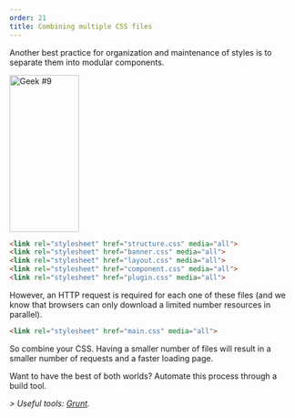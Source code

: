 ```yaml
---
order: 21
title: Combining multiple CSS files
---
```


Another best practice for organization and maintenance of styles is to separate them into modular components.

<div class="img-right">
  <img id="geek-9" class="icos-geek" src="http://browserdiet.com/img/9.png" alt="Geek #9" width="122" height="275" />
</div>

```html
<link rel="stylesheet" href="structure.css" media="all">
<link rel="stylesheet" href="banner.css" media="all">
<link rel="stylesheet" href="layout.css" media="all">
<link rel="stylesheet" href="component.css" media="all">
<link rel="stylesheet" href="plugin.css" media="all">
```

However, an HTTP request is required for each one of these files (and we know that browsers can only download a limited number resources in parallel).

```html
<link rel="stylesheet" href="main.css" media="all">
```

So combine your CSS. Having a smaller number of files will result in a smaller number of requests and a faster loading page.

Want to have the best of both worlds? Automate this process through a build tool.

*> Useful tools: [Grunt](http://gruntjs.com/).*
